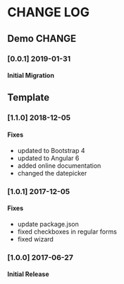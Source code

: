 # CHANGE LOG
## Demo CHANGE

### [0.0.1] 2019-01-31
#### Initial Migration


## Template
### [1.1.0] 2018-12-05
#### Fixes
- updated to Bootstrap 4
- updated to Angular 6
- added online documentation
- changed the datepicker

### [1.0.1] 2017-12-05
#### Fixes
- update package.json
- fixed checkboxes in regular forms
- fixed wizard

### [1.0.0] 2017-06-27
#### Initial Release
